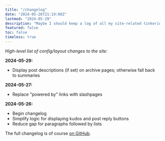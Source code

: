 ```yaml
---
title: "/changelog"
date: "2024-05-26T21:19:08Z"
lastmod: "2024-05-29"
description: "Maybe I should keep a log of all my site-related tinkering?"
featured: false
toc: false
timeless: true
---
```

*High-level list of config/layout changes to the site:*

**2024-05-29:**
- Display post descriptions (if set) on archive pages; otherwise fall back to summaries

**2024-05-27:**
- Replace "powered by" links with slashpages

**2024-05-26:**
- Begin changelog
- Simplify logic for displaying kudos and post reply buttons
- Reduce gap for paragraphs followed by lists

The full changelog is of course [on GitHub](https://github.com/jbowdre/runtimeterror/commits/main/).
